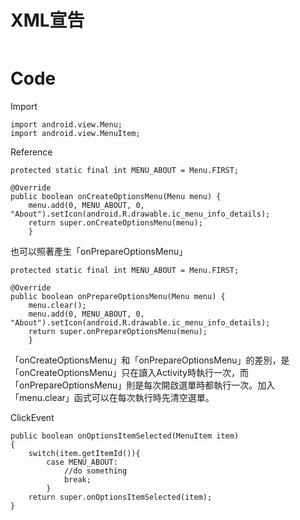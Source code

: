# XML宣告 #

```

```


# Code #

Import
```
import android.view.Menu;
import android.view.MenuItem;
```

Reference
```
protected static final int MENU_ABOUT = Menu.FIRST;

@Override
public boolean onCreateOptionsMenu(Menu menu) {
    menu.add(0, MENU_ABOUT, 0, "About").setIcon(android.R.drawable.ic_menu_info_details);
    return super.onCreateOptionsMenu(menu);
    }
```

也可以照著產生「onPrepareOptionsMenu」
```
protected static final int MENU_ABOUT = Menu.FIRST;

@Override
public boolean onPrepareOptionsMenu(Menu menu) {
    menu.clear();
    menu.add(0, MENU_ABOUT, 0, "About").setIcon(android.R.drawable.ic_menu_info_details);
    return super.onPrepareOptionsMenu(menu);
    }
```

「onCreateOptionsMenu」和「onPrepareOptionsMenu」的差別，是「onCreateOptionsMenu」只在讀入Activity時執行一次，而「onPrepareOptionsMenu」則是每次開啟選單時都執行一次。加入「menu.clear」函式可以在每次執行時先清空選單。

ClickEvent
```
public boolean onOptionsItemSelected(MenuItem item)
{
    switch(item.getItemId()){
        case MENU_ABOUT:
            //do something
            break;
        }
    return super.onOptionsItemSelected(item);
}
```
